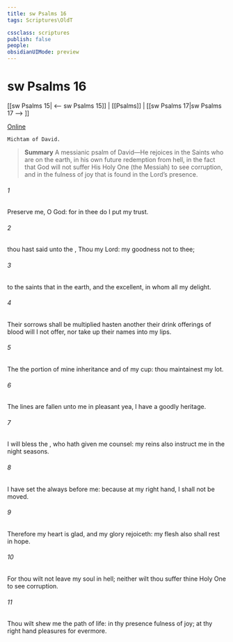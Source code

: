 ```yaml
---
title: sw Psalms 16
tags: Scriptures\OldT

cssclass: scriptures
publish: false
people:
obsidianUIMode: preview
---
```


# sw Psalms 16
[[sw Psalms 15| <-- sw Psalms 15]] | [[Psalms]] | [[sw Psalms 17|sw Psalms 17 --> ]]

[Online](https://churchofjesuschrist.org/study/scriptures/ot/ps/16?lang=eng)

```
Michtam of David.
```

> __Summary__
A messianic psalm of David—He rejoices in the Saints who are on the earth, in his own future redemption from hell, in the fact that God will not suffer His Holy One (the Messiah) to see corruption, and in the fulness of joy that is found in the Lord’s presence.

###### 1 
Preserve me, O God: for in thee do I put my trust.

###### 2 
 thou hast said unto the , Thou  my Lord: my goodness  not to thee;

###### 3 
 to the saints that  in the earth, and  the excellent, in whom  all my delight.

###### 4 
Their sorrows shall be multiplied  hasten  another  their drink offerings of blood will I not offer, nor take up their names into my lips.

###### 5 
The   the portion of mine inheritance and of my cup: thou maintainest my lot.

###### 6 
The lines are fallen unto me in pleasant  yea, I have a goodly heritage.

###### 7 
I will bless the , who hath given me counsel: my reins also instruct me in the night seasons.

###### 8 
I have set the  always before me: because  at my right hand, I shall not be moved.

###### 9 
Therefore my heart is glad, and my glory rejoiceth: my flesh also shall rest in hope.

###### 10 
For thou wilt not leave my soul in hell; neither wilt thou suffer thine Holy One to see corruption.

###### 11 
Thou wilt shew me the path of life: in thy presence  fulness of joy; at thy right hand  pleasures for evermore.

